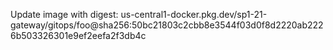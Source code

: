 Update image with digest: us-central1-docker.pkg.dev/sp1-21-gateway/gitops/foo@sha256:50bc21803c2cbb8e3544f03d0f8d2220ab2226b503326301e9ef2eefa2f3db4c 
